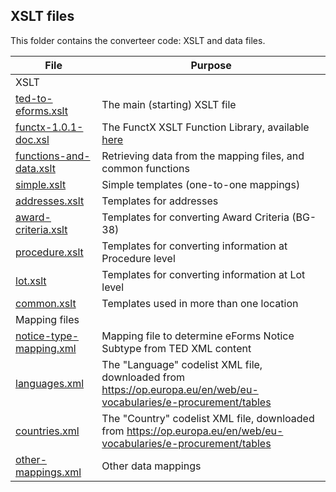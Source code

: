 
## XSLT files
This folder contains the converteer code: XSLT and data files.

| File | Purpose |
| --- | --- |
| XSLT |
|  [ted-to-eforms.xslt](ted-to-eforms.xslt) | The main (starting) XSLT file |
|  [functx-1.0.1-doc.xsl](lib/functx-1.0.1-doc.xsl) | The FunctX XSLT Function Library, available [here](http://www.xsltfunctions.com/) |
|  [functions-and-data.xslt](functions-and-data.xslt) | Retrieving data from the mapping files, and common functions |
|  [simple.xslt](simple.xslt) | Simple templates (one-to-one mappings) |
|  [addresses.xslt](addresses.xslt) | Templates for addresses |
|  [award-criteria.xslt](award-criteria.xslt) | Templates for converting Award Criteria (BG-38) |
|  [procedure.xslt](procedure.xslt) | Templates for converting information at Procedure level |
|  [lot.xslt](lot.xslt) | Templates for converting information at Lot level |
|  [common.xslt](common.xslt) | Templates used in more than one location |
| Mapping files |
| [notice-type-mapping.xml](notice-type-mapping.xml) | Mapping file to determine eForms Notice Subtype from TED XML content |
| [languages.xml](languages.xml) | The "Language" codelist XML file, downloaded from https://op.europa.eu/en/web/eu-vocabularies/e-procurement/tables |
| [countries.xml](countries.xml) | The "Country" codelist XML file, downloaded from https://op.europa.eu/en/web/eu-vocabularies/e-procurement/tables |
| [other-mappings.xml](other-mappings.xml) | Other data mappings |

